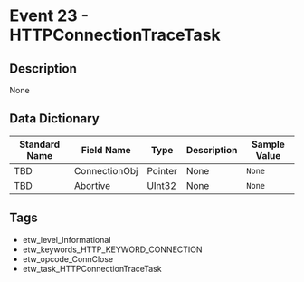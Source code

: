 # Event 23 - HTTPConnectionTraceTask

## Description
None

## Data Dictionary
|Standard Name|Field Name|Type|Description|Sample Value|
|---|---|---|---|---|
|TBD|ConnectionObj|Pointer|None|`None`|
|TBD|Abortive|UInt32|None|`None`|

## Tags
* etw_level_Informational
* etw_keywords_HTTP_KEYWORD_CONNECTION
* etw_opcode_ConnClose
* etw_task_HTTPConnectionTraceTask